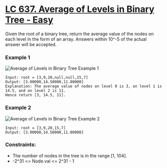 # [LC 637. Average of Levels in Binary Tree - Easy](https://leetcode.com/problems/average-of-levels-in-binary-tree/description/)

Given the root of a binary tree, return the average value of the nodes on each level in the form of an array. Answers within 10^-5 of the actual answer will be accepted.  

### Example 1

![Average of Levels in Binary Tree Example 1](https://assets.leetcode.com/uploads/2021/03/09/avg1-tree.jpg)  

```
Input: root = [3,9,20,null,null,15,7]
Output: [3.00000,14.50000,11.00000]
Explanation: The average value of nodes on level 0 is 3, on level 1 is 14.5, and on level 2 is 11.
Hence return [3, 14.5, 11].
```

### Example 2 

![Average of Levels in Binary Tree Example 2](https://assets.leetcode.com/uploads/2021/03/09/avg2-tree.jpg)  

```
Input: root = [3,9,20,15,7]
Output: [3.00000,14.50000,11.00000]
```


### Constraints:

- The number of nodes in the tree is in the range [1, 104].
- -2^31 <= Node.val <= 2^31 - 1